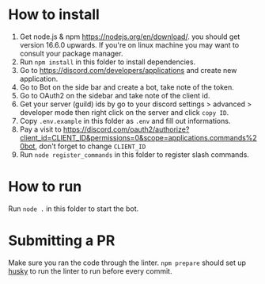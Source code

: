 # How to install

1. Get node.js & npm https://nodejs.org/en/download/. you should get version 16.6.0 upwards.
   If you're on linux machine you may want to consult your package manager.
2. Run `npm install` in this folder to install dependencies.
3. Go to https://discord.com/developers/applications and create new application.
4. Go to Bot on the side bar and create a bot, take note of the token.
5. Go to OAuth2 on the sidebar and take note of the client id.
6. Get your server (guild) ids by go to your discord settings > advanced > developer mode then right click on the server and click `copy ID`.
7. Copy `.env.example` in this folder as `.env` and fill out informations.
8. Pay a visit to https://discord.com/oauth2/authorize?client_id=CLIENT_ID&permissions=0&scope=applications.commands%20bot, don't forget to change `CLIENT_ID`
9. Run `node register_commands` in this folder to register slash commands.

# How to run

Run `node .` in this folder to start the bot.

# Submitting a PR

Make sure you ran the code through the linter. `npm prepare` should set up [husky](https://typicode.github.io/husky/#/) to run the linter to run before every commit.

